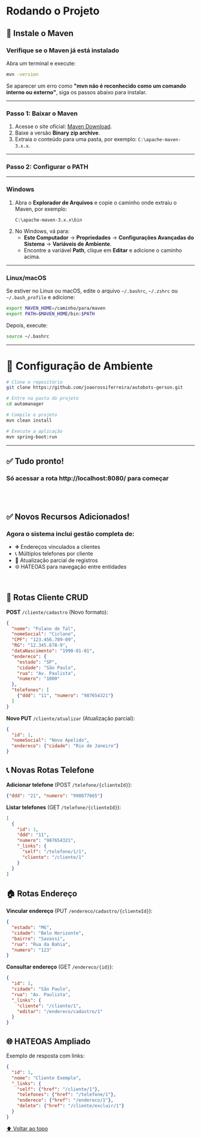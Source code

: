 # Rodando o Projeto

## 📌 Instale o Maven

### Verifique se o Maven já está instalado
Abra um terminal e execute:

```sh
mvn -version
```

Se aparecer um erro como **"mvn não é reconhecido como um comando interno ou externo"**, siga os passos abaixo para instalar.

---
### Passo 1: Baixar o Maven
1. Acesse o site oficial: [Maven Download](https://maven.apache.org/download.cgi).
2. Baixe a versão **Binary zip archive**.
3. Extraia o conteúdo para uma pasta, por exemplo: `C:\apache-maven-3.x.x`.
---
### Passo 2: Configurar o PATH 
---
### Windows
1. Abra o **Explorador de Arquivos** e copie o caminho onde extraiu o Maven, por exemplo:
   ```
   C:\apache-maven-3.x.x\bin
   ```
2. No Windows, vá para:
   - **Este Computador** → **Propriedades** → **Configurações Avançadas do Sistema** → **Variáveis de Ambiente**.
   - Encontre a variável **Path**, clique em **Editar** e adicione o caminho acima.
---
### Linux/macOS
Se estiver no Linux ou macOS, edite o arquivo `~/.bashrc`, `~/.zshrc` ou `~/.bash_profile` e adicione:

```sh
export MAVEN_HOME=/caminho/para/maven
export PATH=$MAVEN_HOME/bin:$PATH
```
Depois, execute:

```sh
source ~/.bashrc
```
---


# 📌 Configuração de Ambiente
```sh
# Clone o repositório
git clone https://github.com/joaorossiferreira/autobots-gerson.git

# Entre na pasta do projeto
cd automanager

# Compile o projeto
mvn clean install

# Execute a aplicação
mvn spring-boot:run
```
---

## ✅ Tudo pronto!
### Só acessar a rota **http://localhost:8080/** para começar
<br><br>

## ✅ Novos Recursos Adicionados!
### Agora o sistema inclui gestão completa de:
- ➕ Endereços vinculados a clientes
- 📞 Múltiplos telefones por cliente
- 🔄 Atualização parcial de registros
- 🌐 HATEOAS para navegação entre entidades
<br>

## 🔄 Rotas Cliente CRUD
**POST** `/cliente/cadastro` (Novo formato):
```json
{
  "nome": "Fulano de Tal",
  "nomeSocial": "Ciclano",
  "CPF": "123.456.789-09",
  "RG": "12.345.678-9",
  "dataNascimento": "1990-01-01",
  "endereco": {
    "estado": "SP",
    "cidade": "São Paulo",
    "rua": "Av. Paulista",
    "numero": "1000"
  },
  "telefones": [
    {"ddd": "11", "numero": "987654321"}
  ]
}
```

**Novo PUT** `/cliente/atualizar` (Atualização parcial):
```json
{
  "id": 1,
  "nomeSocial": "Novo Apelido",
  "endereco": {"cidade": "Rio de Janeiro"}
}
```

## 📞 Novas Rotas Telefone
**Adicionar telefone** (POST `/telefone/{clienteId}`):
```json
{"ddd": "21", "numero": "998877665"}
```

**Listar telefones** (GET `/telefone/{clienteId}`):
```json
[
  {
    "id": 1,
    "ddd": "11",
    "numero": "987654321",
    "_links": {
      "self": "/telefone/1/1",
      "cliente": "/cliente/1"
    }
  }
]
```

## 🏠 Rotas Endereço
**Vincular endereço** (PUT `/endereco/cadastro/{clienteId}`):
```json
{
  "estado": "MG",
  "cidade": "Belo Horizonte",
  "bairro": "Savassi",
  "rua": "Rua da Bahia",
  "numero": "123"
}
```

**Consultar endereço** (GET `/endereco/{id}`):
```json
{
  "id": 1,
  "cidade": "São Paulo",
  "rua": "Av. Paulista",
  "_links": {
    "cliente": "/cliente/1",
    "editar": "/endereco/cadastro/1"
  }
}
```

## 🌐 HATEOAS Ampliado
Exemplo de resposta com links:
```json
{
  "id": 1,
  "nome": "Cliente Exemplo",
  "_links": {
    "self": {"href": "/cliente/1"},
    "telefones": {"href": "/telefone/1"},
    "endereco": {"href": "/endereco/1"},
    "delete": {"href": "/cliente/excluir/1"}
  }
}
```

[⬆️ Voltar ao topo](#rodando-o-projeto)